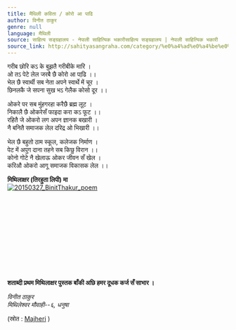 ```yaml
---
title: मैथिली कविता / कोरो आ पाढि
author: विनीत ठाकुर
genre: null
language: मैथिली
source: साहित्य सङ्ग्रहालय - नेपाली साहित्यिक भकारीसाहित्य सङ्ग्रहालय | नेपाली साहित्यिक भकारी
source_link: http://sahityasangraha.com/category/%e0%a4%ad%e0%a4%be%e0%a4%b7%e0%a4%be-%e0%a4%ad%e0%a4%be%e0%a4%b7%e0%a5%80-%e0%a4%b8%e0%a4%be%e0%a4%b9%e0%a4%bf%e0%a4%a4%e0%a5%8d%e0%a4%af/%e0%a4%ae%e0%a5%88%e0%a4%a5%e0%a4%bf%e0%a4%b2%e0%a5%80-%e0%a4%b0%e0%a4%9a%e0%a4%a8%e0%a4%be/
---
```


गरीब छोरि कऽ के बुझतै गरीबीके मारि ।  
ओ तऽ पेटे लेल जरबै छै कोरो आ पाढि़ ।।  
भेल छै स्वार्थी सब नेता अपने स्वार्थे में चूर ।  
छिनलकै जे सपना सुख भऽ गेलैक कोसो दूर ।।

ओकरे पर सब मुंहगरहा करैछै ब्रह्म लूट ।  
निकालै छै ओकरेसँ फाइदा करा कऽ फूट ।।  
रहितै जे ओकरो लग अपन ज्ञानक बखारी ।  
नै बनितै समाजक लेल दरिद्र ओ भिखारी ।।

भेल छै बहुतो ठाम स्कूल, कलेजक निर्माण ।  
पेट में अपुग दाना तहने सब किछु विरान ।।  
कोनो गोटे नै खेलाऊ ओकर जीवन सँ खेल ।  
करिऔ ओकरो आगू समाजक विकासक लेल ।।

**मिथिलाक्षर (तिरहुता लिपी) मा**  
[![20150327\_BinitThakur\_poem](https://sangrahalaya.files.wordpress.com/2015/10/20150327_binitthakur_poem.jpg?resize=396%2C400)](https://sangrahalaya.files.wordpress.com/2015/10/20150327_binitthakur_poem.jpg?resize=396%2C400)

 

 

 

 

 

 

**शताब्दी प्रथम मिथिलाक्षर पुस्तक बाँकी अछि हमर दूधक कर्ज सँ साभार ।**

*विनीत ठाकुर  
मिथिलेश्वर मौवाही--६, धनुषा*

(स्रोत : [Majheri](http://www.majheri.com/node/16189) )
